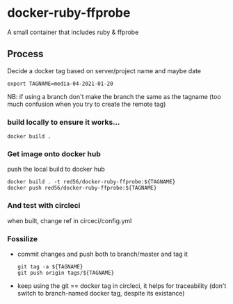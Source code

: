 # docker-ruby-ffprobe
A small container that includes ruby &amp; ffprobe

## Process

Decide a docker tag based on server/project name and maybe date

```
export TAGNAME=media-04-2021-01-20
```

NB: if using a branch don't make the branch the same as the tagname (too much confusion when you try to create the remote tag)

### build locally to ensure it works...

```
docker build .             
```

### Get image onto docker hub 
push the local build to docker hub

```
docker build . -t red56/docker-ruby-ffprobe:${TAGNAME}
docker push red56/docker-ruby-ffprobe:${TAGNAME}
```

### And test with circleci

when built, change ref in circeci/config.yml

### Fossilize

* commit changes and push both to branch/master and tag it
  ```
  git tag -a ${TAGNAME}
  git push origin tags/${TAGNAME}
  ```

* keep using the git == docker tag in circleci, it helps for traceability (don't switch to branch-named docker tag, despite its existance)


